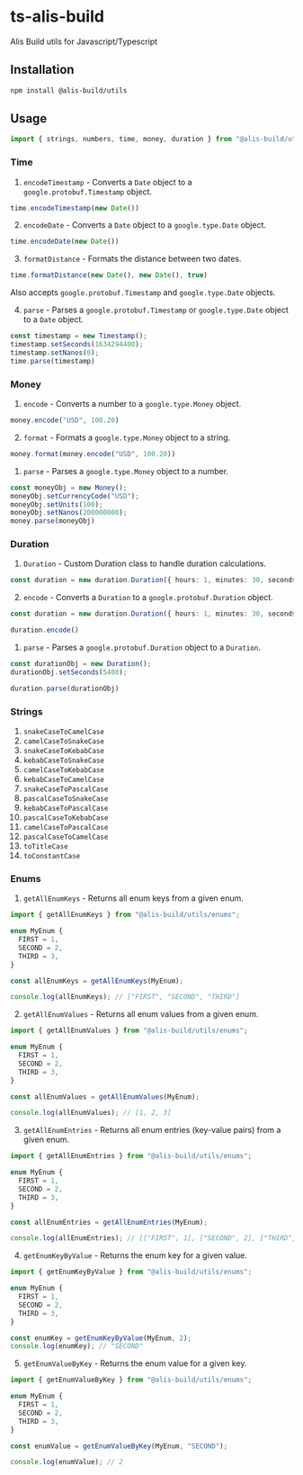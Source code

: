 # ts-alis-build

Alis Build utils for Javascript/Typescript

## Installation

```bash
npm install @alis-build/utils
```

## Usage

```typescript
import { strings, numbers, time, money, duration } from "@alis-build/utils";
```

### Time

1. `encodeTimestamp` - Converts a `Date` object to a `google.protobuf.Timestamp` object.
```typescript
time.encodeTimestamp(new Date())
```

2. `encodeDate` - Converts a `Date` object to a `google.type.Date` object.

```typescript
time.encodeDate(new Date())
```

3. `formatDistance` - Formats the distance between two dates.

```typescript
time.formatDistance(new Date(), new Date(), true)
```

Also accepts `google.protobuf.Timestamp` and `google.type.Date` objects.

4. `parse` - Parses a `google.protobuf.Timestamp` or `google.type.Date` object to a `Date` object.

```typescript
const timestamp = new Timestamp();
timestamp.setSeconds(1634294400);
timestamp.setNanos(0);
time.parse(timestamp)
```

### Money

1. `encode` - Converts a number to a `google.type.Money` object.

```typescript
money.encode("USD", 100.20)
```

2. `format` - Formats a `google.type.Money` object to a string.

```typescript
money.format(money.encode("USD", 100.20))
```

1. `parse` - Parses a `google.type.Money` object to a number.

```typescript
const moneyObj = new Money();
moneyObj.setCurrencyCode("USD");
moneyObj.setUnits(100);
moneyObj.setNanos(200000000);
money.parse(moneyObj)
```

### Duration

1. `Duration` - Custom Duration class to handle duration calculations.

```typescript
const duration = new duration.Duration({ hours: 1, minutes: 30, seconds: 30 });
```

2. `encode` - Converts a `Duration` to a `google.protobuf.Duration` object.

```typescript
const duration = new duration.Duration({ hours: 1, minutes: 30, seconds: 30 });

duration.encode()
```

1. `parse` - Parses a `google.protobuf.Duration` object to a `Duration`.

```typescript
const durationObj = new Duration();
durationObj.setSeconds(5400);

duration.parse(durationObj)
```


### Strings

1. `snakeCaseToCamelCase`
2. `camelCaseToSnakeCase`
3. `snakeCaseToKebabCase`
4. `kebabCaseToSnakeCase`
5. `camelCaseToKebabCase`
6. `kebabCaseToCamelCase`
7. `snakeCaseToPascalCase`
8. `pascalCaseToSnakeCase`
9. `kebabCaseToPascalCase`
10. `pascalCaseToKebabCase`
11. `camelCaseToPascalCase`
12. `pascalCaseToCamelCase`
13. `toTitleCase`
14. `toConstantCase`

### Enums

1. `getAllEnumKeys` - Returns all enum keys from a given enum.

```typescript
import { getAllEnumKeys } from "@alis-build/utils/enums";

enum MyEnum {
  FIRST = 1,
  SECOND = 2,
  THIRD = 3,
}

const allEnumKeys = getAllEnumKeys(MyEnum);

console.log(allEnumKeys); // ["FIRST", "SECOND", "THIRD"]
```

2. `getAllEnumValues` - Returns all enum values from a given enum.

```typescript
import { getAllEnumValues } from "@alis-build/utils/enums";

enum MyEnum {
  FIRST = 1,
  SECOND = 2,
  THIRD = 3,
}

const allEnumValues = getAllEnumValues(MyEnum);

console.log(allEnumValues); // [1, 2, 3]
```

3. `getAllEnumEntries` - Returns all enum entries (key-value pairs) from a given enum.

```typescript
import { getAllEnumEntries } from "@alis-build/utils/enums";

enum MyEnum {
  FIRST = 1,
  SECOND = 2,
  THIRD = 3,
}

const allEnumEntries = getAllEnumEntries(MyEnum);

console.log(allEnumEntries); // [["FIRST", 1], ["SECOND", 2], ["THIRD", 3]]
```

4. `getEnumKeyByValue` - Returns the enum key for a given value.

```typescript
import { getEnumKeyByValue } from "@alis-build/utils/enums";

enum MyEnum {
  FIRST = 1,
  SECOND = 2,
  THIRD = 3,
}

const enumKey = getEnumKeyByValue(MyEnum, 2);
console.log(enumKey); // "SECOND"
```

5. `getEnumValueByKey` - Returns the enum value for a given key.

```typescript
import { getEnumValueByKey } from "@alis-build/utils/enums";

enum MyEnum {
  FIRST = 1,
  SECOND = 2,
  THIRD = 3,
}

const enumValue = getEnumValueByKey(MyEnum, "SECOND");

console.log(enumValue); // 2
```